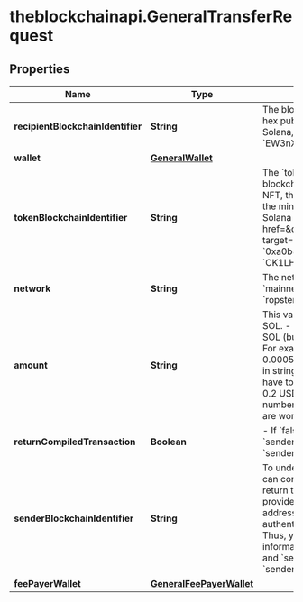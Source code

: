# theblockchainapi.GeneralTransferRequest

## Properties

Name | Type | Description | Notes
------------ | ------------- | ------------- | -------------
**recipientBlockchainIdentifier** | **String** | The blockchain identifier of the recipient to whom you want to send a token or NFT.  On Ethereum, this is the hex public address of the recipient (e.g., &#x60;0x150865ca659204a9a0cd0da00296c6b5db441172&#x60;)  On Solana, this is the public key of the recipient (e.g., &#x60;EW3nXn7X4NTWFKWaJgxKrFNoTSkop1cBUVHA21zrfF6u&#x60;).  | 
**wallet** | [**GeneralWallet**](GeneralWallet.md) |  | [optional] 
**tokenBlockchainIdentifier** | **String** | The &#x60;token_blockchain_identifier&#x60; identifies the token you wish to transfer.  - If you&#39;re transferring a native blockchain currency (e.g., SOL, ETH, BNB), then simply do not supply this value. - If you&#39;re transfering an NFT, then supply the token address of the NFT. On Solana, this is the &#x60;mint_address&#x60; or &#x60;mint&#x60; (the address of the mint). - If you&#39;re transfering a token, supply the token address. For Solana, you can find on this on the Solana Explorer (e.g., see &#x60;SRMuApVNdxXokk5GT7XD5cUUgXMBCoAz2LHeuAoKWRt&#x60; for &lt;a href&#x3D;\&quot;https://explorer.solana.com/address/SRMuApVNdxXokk5GT7XD5cUUgXMBCoAz2LHeuAoKWRt\&quot; target&#x3D;\&quot;_blank\&quot;&gt;Serum Token&lt;/a&gt;) for the &#x60;token_address&#x60;.  Examples: - Ethereum: &#x60;0xa0b86991c6218b36c1d19d4a2e9eb0ce3606eb48&#x60; - Solana: &#x60;CK1LHEANTu7RFqN3XMzo2AnZhyus2W1vue1njrxLEM1d&#x60; | [optional] 
**network** | **String** | The network of the blockchain you selected  - Solana: &#x60;devnet&#x60;, &#x60;mainnet-beta&#x60; - Ethereum: &#x60;ropsten&#x60;, &#x60;mainnet&#x60;  Defaults when not provided (not applicable to path parameters): - Solana: &#x60;devnet&#x60; - Ethereum: &#x60;ropsten&#x60; | [optional] 
**amount** | **String** | This value must be a string. What you provide here depends on if you are sending an NFT, an SPL token, or SOL.  - Native Currency (e.g., SOL, ETH, BNB): Supply this value denominated in the native currency (e.g., in SOL (but not in Lamports), or in ETH (but not in Wei)) in a string format. This does not need to be an integer. For example, if you want to send 0.0005 SOL, then &#x60;amount &#x3D; \&quot;0.0005\&quot;&#x60;. If you want to send 0.0005 ETH, then &#x60;amount &#x3D; \&quot;0.0005\&quot;&#x60;. - NFT: This must be &#x60;1&#x60;. - Token: This must be an integer in string format. To convert from what you see on a wallet UI (e.g., 1 ATLAS, 1 USDC) to an integer value, you have to multiply that value by 10^&lt;i&gt;x&lt;/i&gt; where &lt;i&gt;x&lt;/i&gt; is the number of decimals. For example, to transfer 0.2 USDC, if USDC uses 6 decimals, then the amount is 0.2 * 10^6 &#x3D; 200000.    - For Solana, you can get the number of decimals for a given SPL token &lt;a href&#x3D;\&quot;#operation/solanaGetSPLToken\&quot;&gt;here&lt;/a&gt;. We are working on analogues of this endpoint for other blockchains. | [optional] [default to &#39;1&#39;]
**returnCompiledTransaction** | **Boolean** | - If &#x60;false&#x60;, we sign and submit the transaction (&#x60;wallet&#x60; is required in this case; do not provide a value for &#x60;sender_blockchain_identifier&#x60;).  - If &#x60;true&#x60;, we compile the transaction (either &#x60;wallet&#x60; or &#x60;sender_blockchain_identifier&#x60; is required in this case; do not provide both).    | [optional] [default to false]
**senderBlockchainIdentifier** | **String** | To understand the purpose of &#x60;sender_blockchain_identifier&#x60; first note the following: There are two ways you can complete a transfer transaction:  - (1) we complete it for you with your &#x60;wallet&#x60; information or  - (2) we return the raw instruction data that you can sign and submit yourself (no private keys required).  When you provide your &#x60;wallet&#x60; authentication, we are able to determine your wallet&#39;s blockchain identifier (public key or address) which is the sender public key of the transaction.  When you are not providing your &#x60;wallet&#x60; as authentication, we still need the &#x60;sender_blockchain_identifier&#x60; to be able to return the compiled transaction. Thus, you provide &#x60;sender_blockchain_identifier&#x60; if and only if you are not providing &#x60;wallet&#x60; authentication information **and** you are returning a compiled transaction.  You will receive an error if you provide both &#x60;wallet&#x60; and &#x60;sender_blockchain_identifier&#x60;. You will receive an error if you provide neither &#x60;wallet&#x60; nor &#x60;sender_blockchain_identifier&#x60;. | [optional] [default to &#39;null&#39;]
**feePayerWallet** | [**GeneralFeePayerWallet**](GeneralFeePayerWallet.md) |  | [optional] 


